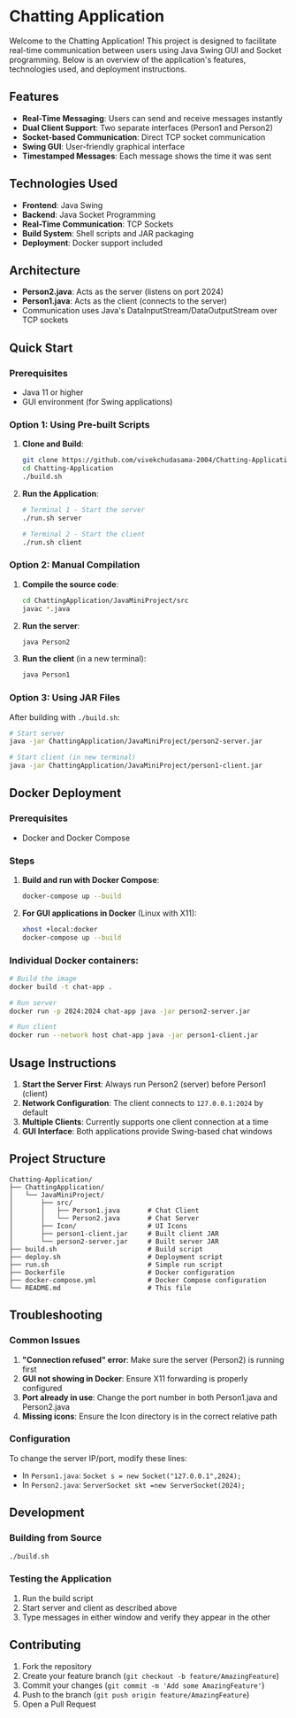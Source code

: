 # Chatting Application

Welcome to the Chatting Application! This project is designed to facilitate real-time communication between users using Java Swing GUI and Socket programming. Below is an overview of the application's features, technologies used, and deployment instructions.

## Features

- **Real-Time Messaging**: Users can send and receive messages instantly
- **Dual Client Support**: Two separate interfaces (Person1 and Person2)
- **Socket-based Communication**: Direct TCP socket communication
- **Swing GUI**: User-friendly graphical interface
- **Timestamped Messages**: Each message shows the time it was sent

## Technologies Used

- **Frontend**: Java Swing
- **Backend**: Java Socket Programming
- **Real-Time Communication**: TCP Sockets
- **Build System**: Shell scripts and JAR packaging
- **Deployment**: Docker support included

## Architecture

- **Person2.java**: Acts as the server (listens on port 2024)
- **Person1.java**: Acts as the client (connects to the server)
- Communication uses Java's DataInputStream/DataOutputStream over TCP sockets

## Quick Start

### Prerequisites
- Java 11 or higher
- GUI environment (for Swing applications)

### Option 1: Using Pre-built Scripts

1. **Clone and Build**:
   ```bash
   git clone https://github.com/vivekchudasama-2004/Chatting-Application.git
   cd Chatting-Application
   ./build.sh
   ```

2. **Run the Application**:
   ```bash
   # Terminal 1 - Start the server
   ./run.sh server
   
   # Terminal 2 - Start the client
   ./run.sh client
   ```

### Option 2: Manual Compilation

1. **Compile the source code**:
   ```bash
   cd ChattingApplication/JavaMiniProject/src
   javac *.java
   ```

2. **Run the server**:
   ```bash
   java Person2
   ```

3. **Run the client** (in a new terminal):
   ```bash
   java Person1
   ```

### Option 3: Using JAR Files

After building with `./build.sh`:

```bash
# Start server
java -jar ChattingApplication/JavaMiniProject/person2-server.jar

# Start client (in new terminal)
java -jar ChattingApplication/JavaMiniProject/person1-client.jar
```

## Docker Deployment

### Prerequisites
- Docker and Docker Compose

### Steps

1. **Build and run with Docker Compose**:
   ```bash
   docker-compose up --build
   ```

2. **For GUI applications in Docker** (Linux with X11):
   ```bash
   xhost +local:docker
   docker-compose up --build
   ```

### Individual Docker containers:

```bash
# Build the image
docker build -t chat-app .

# Run server
docker run -p 2024:2024 chat-app java -jar person2-server.jar

# Run client
docker run --network host chat-app java -jar person1-client.jar
```

## Usage Instructions

1. **Start the Server First**: Always run Person2 (server) before Person1 (client)
2. **Network Configuration**: The client connects to `127.0.0.1:2024` by default
3. **Multiple Clients**: Currently supports one client connection at a time
4. **GUI Interface**: Both applications provide Swing-based chat windows

## Project Structure

```
Chatting-Application/
├── ChattingApplication/
│   └── JavaMiniProject/
│       ├── src/
│       │   ├── Person1.java       # Chat Client
│       │   └── Person2.java       # Chat Server
│       ├── Icon/                  # UI Icons
│       ├── person1-client.jar     # Built client JAR
│       └── person2-server.jar     # Built server JAR
├── build.sh                       # Build script
├── deploy.sh                      # Deployment script
├── run.sh                         # Simple run script
├── Dockerfile                     # Docker configuration
├── docker-compose.yml             # Docker Compose configuration
└── README.md                      # This file
```

## Troubleshooting

### Common Issues

1. **"Connection refused" error**: Make sure the server (Person2) is running first
2. **GUI not showing in Docker**: Ensure X11 forwarding is properly configured
3. **Port already in use**: Change the port number in both Person1.java and Person2.java
4. **Missing icons**: Ensure the Icon directory is in the correct relative path

### Configuration

To change the server IP/port, modify these lines:
- In `Person1.java`: `Socket s = new Socket("127.0.0.1",2024);`
- In `Person2.java`: `ServerSocket skt =new ServerSocket(2024);`

## Development

### Building from Source
```bash
./build.sh
```

### Testing the Application
1. Run the build script
2. Start server and client as described above
3. Type messages in either window and verify they appear in the other

## Contributing

1. Fork the repository
2. Create your feature branch (`git checkout -b feature/AmazingFeature`)
3. Commit your changes (`git commit -m 'Add some AmazingFeature'`)
4. Push to the branch (`git push origin feature/AmazingFeature`)
5. Open a Pull Request
   
